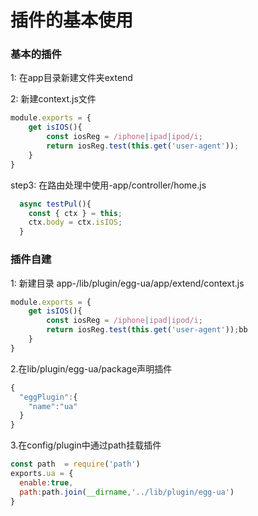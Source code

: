 # 插件的基本使用

### 基本的插件

1: 在app目录新建文件夹extend

2: 新建context.js文件

```javascript
module.exports = {
    get isIOS(){
        const iosReg = /iphone|ipad|ipod/i;
        return iosReg.test(this.get('user-agent'));
    }
}
```

step3: 在路由处理中使用-app/controller/home.js

```javascript
  async testPul(){
    const { ctx } = this;
    ctx.body = ctx.isIOS;
  }
```

### 插件自建

1: 新建目录 app-/lib/plugin/egg-ua/app/extend/context.js

```javascript
module.exports = {
    get isIOS(){
        const iosReg = /iphone|ipad|ipod/i;
        return iosReg.test(this.get('user-agent'));bb
    }
}
```

2.在lib/plugin/egg-ua/package声明插件

```javascript
{
  "eggPlugin":{
    "name":"ua"
  }
}
```

3.在config/plugin中通过path挂载插件

```javascript
const path  = require('path')
exports.ua = {
  enable:true,
  path:path.join(__dirname,'../lib/plugin/egg-ua')
}
```

